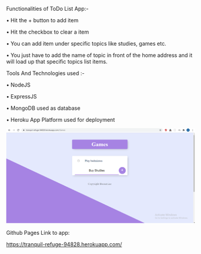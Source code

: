 Functionalities of ToDo List App:-

•	Hit the + button to add item

•	Hit the checkbox to clear a item

•	You can add item under specific topics like studies, games etc.

•	You just have to add the name of topic in front of the home address and it will load up that specific topics list items.

 
Tools And Technologies used :-

•	NodeJS

•	ExpressJS

•	MongoDB  used as database

•	Heroku App Platform used for deployment


![App Snapshot](https://github.com/BasantAhlawat/To-Do-List-app/blob/master/images/Screenshot%20(593).png?raw=true)

Github Pages Link to app: 

 https://tranquil-refuge-94828.herokuapp.com/
